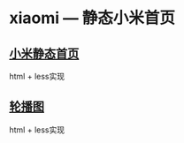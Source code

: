 # xiaomi — 静态小米首页

## [小米静态首页](https//starless.top/xiaomi.html)
html + less实现

## [轮播图](https://starless.top/swiper.html)
html + less实现